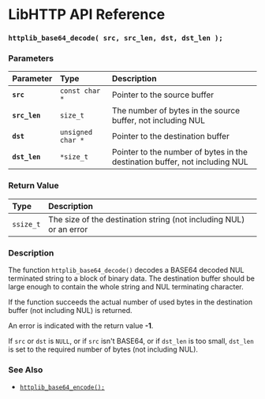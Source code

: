 # LibHTTP API Reference

### `httplib_base64_decode( src, src_len, dst, dst_len );`

### Parameters

| Parameter | Type | Description |
| :--- | :--- | :--- |
|**`src`**|`const char *`|Pointer to the source buffer|
|**`src_len`**|`size_t`|The number of bytes in the source buffer, not including NUL|
|**`dst`**|`unsigned char *`|Pointer to the destination buffer|
|**`dst_len`**|`*size_t`|Pointer to the number of bytes in the destination buffer, not including NUL|

### Return Value

| Type | Description |
| :--- | :--- |
|`ssize_t`|The size of the destination string (not including NUL) or an error|

### Description

The function `httplib_base64_decode()` decodes a BASE64 decoded NUL terminated string to a block of binary data. The destination buffer should be large enough to contain the whole string and NUL terminating character.

If the function succeeds the actual number of used bytes in the destination buffer (not
including NUL) is returned.

An error is indicated with the return value **-1**.

If `src` or `dst` is `NULL`, or if `src` isn't BASE64, or if `dst_len` is too small, `dst_len` is set to the required number of bytes (not including NUL).

### See Also

* [`httplib_base64_encode();`](httplib_base64_encode.md)
